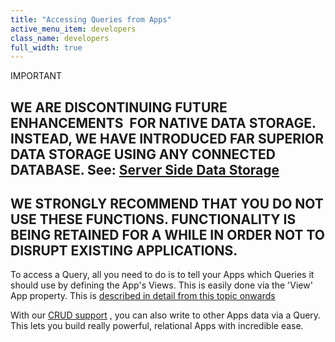 ```yaml
---
title: "Accessing Queries from Apps"
active_menu_item: developers
class_name: developers
full_width: true
---
```



IMPORTANT

## WE ARE DISCONTINUING FUTURE ENHANCEMENTS  FOR NATIVE DATA STORAGE. INSTEAD, WE HAVE INTRODUCED FAR SUPERIOR DATA STORAGE USING ANY CONNECTED DATABASE. See: [Server Side Data Storage](../../../data-storage/server-side-data-storage/index.htm)

## WE STRONGLY RECOMMEND THAT YOU DO NOT USE THESE FUNCTIONS. FUNCTIONALITY IS BEING RETAINED FOR A WHILE IN ORDER NOT TO DISRUPT EXISTING APPLICATIONS.

To access a Query, all you need to do is to tell your Apps which Queries it should use by defining the App's Views. This is easily done via the 'View' App property. This is [described in detail from this topic onwards](../data-integration,-reporting-dashboards/data-section-properties/configuring-the-app-to-access-.htm)

With our [CRUD support](../data-storage-management/crud-in-detail/index.htm) , you can also write to other Apps data via a Query. This lets you build really powerful, relational Apps with incredible ease.

